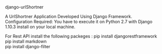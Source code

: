 django-urlShortner

A UrlShortner Application Developed Using Django Framework. Configuration Required: You have to execute it on Python 2.7 with Django 1.10.3 install on your local machine.

For Rest API install the following packeges :
pip install djangorestframework
pip install markdown       
pip install django-filter  
